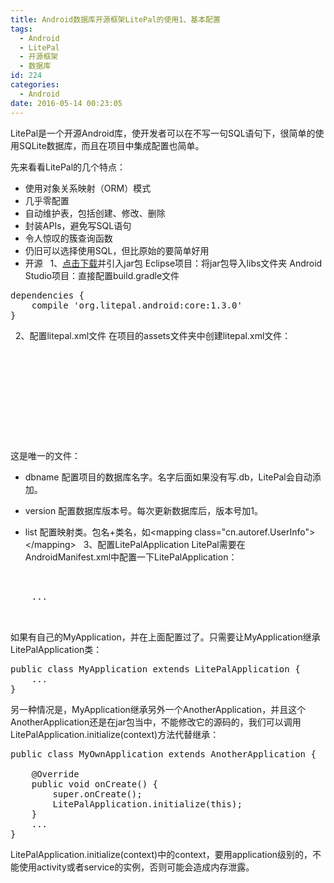 ```yaml
---
title: Android数据库开源框架LitePal的使用1、基本配置
tags:
  - Android
  - LitePal
  - 开源框架
  - 数据库
id: 224
categories:
  - Android
date: 2016-05-14 00:23:05
---
```


LitePal是一个开源Android库，使开发者可以在不写一句SQL语句下，很简单的使用SQLite数据库，而且在项目中集成配置也简单。

先来看看LitePal的几个特点：

*   使用对象关系映射（ORM）模式
*   几乎零配置
*   自动维护表，包括创建、修改、删除
*   封装APIs，避免写SQL语句
*   令人惊叹的簇查询函数
*   仍旧可以选择使用SQL，但比原始的要简单好用
*   开源
&nbsp;
1、[点击下载](https://github.com/LitePalFramework/LitePal/raw/master/downloads/litepal-1.3.0.jar)并引入jar包
Eclipse项目：将jar包导入libs文件夹
Android Studio项目：直接配置build.gradle文件
<pre>dependencies {
    compile 'org.litepal.android:core:1.3.0'
}
</pre>
&nbsp;
2、配置litepal.xml文件
在项目的assets文件夹中创建litepal.xml文件：
<pre>
<?xml version="1.0" encoding="utf-8"?>
<litepal>
    <dbname value="demo" ></dbname>

    <version value="1" ></version>

    <list>
    </list>
</litepal>
</pre>
这是唯一的文件：

*   dbname 配置项目的数据库名字。名字后面如果没有写.db，LitePal会自动添加。

*   version 配置数据库版本号。每次更新数据库后，版本号加1。

*   list 配置映射类。包名+类名，如&lt;mapping class="cn.autoref.UserInfo"&gt;&lt;/mapping&gt;
&nbsp;
3、配置LitePalApplication
LitePal需要在AndroidManifest.xml中配置一下LitePalApplication：
<pre>
<manifest>
    <application
        android:name="org.litepal.LitePalApplication"
        ...
    >
    ...
    </application>
</manifest>
</pre>
如果有自己的MyApplication，并在上面配置过了。只需要让MyApplication继承LitePalApplication类：
<pre>public class MyApplication extends LitePalApplication {  
    ...  
}  
</pre>
另一种情况是，MyApplication继承另外一个AnotherApplication，并且这个AnotherApplication还是在jar包当中，不能修改它的源码的，我们可以调用LitePalApplication.initialize(context)方法代替继承：
<pre>public class MyOwnApplication extends AnotherApplication {

    @Override
    public void onCreate() {
        super.onCreate();
        LitePalApplication.initialize(this);
    }
    ...
}
</pre>
LitePalApplication.initialize(context)中的context，要用application级别的，不能使用activity或者service的实例，否则可能会造成内存泄露。
